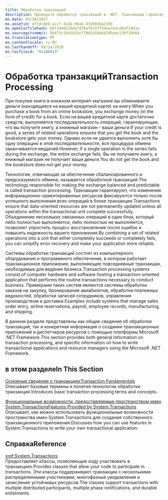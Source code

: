 ```yaml
---
title: Обработка транзакций
description: Проверьте обработку транзакций в .NET. Транзакции гарантируют, что ресурсы, ориентированные на данные, не обновляются, пока все операции не будут выполнены успешно.
ms.date: 03/30/2017
ms.assetid: effdc8e6-accf-41eb-98a5-431603ba218b
ms.openlocfilehash: bbf2448128da7df8af415ff5dea7e3cd8af24d1e
ms.sourcegitcommit: 5b475c1855b32cf78d2d1bbb4295e4c236f39464
ms.translationtype: MT
ms.contentlocale: ru-RU
ms.lasthandoff: 09/24/2020
ms.locfileid: "91186813"
---
```

# <a name="transaction-processing"></a><span data-ttu-id="d7bb7-104">Обработка транзакций</span><span class="sxs-lookup"><span data-stu-id="d7bb7-104">Transaction Processing</span></span>

<span data-ttu-id="d7bb7-105">При покупке книги в книжном интернет-магазине вы обмениваете деньги (находящиеся на вашей кредитной карте) на книгу.</span><span class="sxs-lookup"><span data-stu-id="d7bb7-105">When you purchase a book from an online bookstore, you exchange money (in the form of credit) for a book.</span></span> <span data-ttu-id="d7bb7-106">Если на вашей кредитной карте достаточно средств, выполняется последовательность операций, гарантирующая, что вы получите книгу, а книжный магазин - ваши деньги.</span><span class="sxs-lookup"><span data-stu-id="d7bb7-106">If your credit is good, a series of related operations ensures that you get the book and the bookstore gets your money.</span></span> <span data-ttu-id="d7bb7-107">Однако если не удается выполнить хотя бы одну операцию в этой последовательности, вся процедура обмена заканчивается неудачей.</span><span class="sxs-lookup"><span data-stu-id="d7bb7-107">However, if a single operation in the series fails during the exchange, the entire exchange fails.</span></span> <span data-ttu-id="d7bb7-108">Вы не получаете книгу, а книжный магазин не получает ваши деньги.</span><span class="sxs-lookup"><span data-stu-id="d7bb7-108">You do not get the book and the bookstore does not get your money.</span></span>  
  
 <span data-ttu-id="d7bb7-109">Технология, отвечающая за обеспечение сбалансированного и предсказуемого обмена, называется обработкой транзакций.</span><span class="sxs-lookup"><span data-stu-id="d7bb7-109">The technology responsible for making the exchange balanced and predictable is called transaction processing.</span></span> <span data-ttu-id="d7bb7-110">Транзакции гарантируют, что изменения информационно-ориентированных ресурсов фиксируются только после успешного выполнения всех операций в блоке транзакции.</span><span class="sxs-lookup"><span data-stu-id="d7bb7-110">Transactions ensure that data-oriented resources are not permanently updated unless all operations within the transactional unit complete successfully.</span></span> <span data-ttu-id="d7bb7-111">Объединение нескольких связанных операций в один блок, который либо полностью выполняется, либо полностью не выполняется, позволяет упростить процесс восстановления после ошибок и повысить надежность вашего приложения.</span><span class="sxs-lookup"><span data-stu-id="d7bb7-111">By combining a set of related operations into a unit that either completely succeeds or completely fails, you can simplify error recovery and make your application more reliable.</span></span>  
  
 <span data-ttu-id="d7bb7-112">Системы обработки транзакций состоят из компьютерного оборудования и программного обеспечения, в котором работает транзакционное приложение, выполняющее повседневные транзакции, необходимые для ведения бизнеса.</span><span class="sxs-lookup"><span data-stu-id="d7bb7-112">Transaction processing systems consist of computer hardware and software hosting a transaction-oriented application that performs the routine transactions necessary to conduct business.</span></span> <span data-ttu-id="d7bb7-113">Примерами таких систем являются системы обработки заказов на закупку, бронирования авиабилетов, обработки платежных ведомостей, обработки записей сотрудников, управления производством и доставки.</span><span class="sxs-lookup"><span data-stu-id="d7bb7-113">Examples include systems that manage sales order entry, airline reservations, payroll, employee records, manufacturing, and shipping.</span></span>  
  
 <span data-ttu-id="d7bb7-114">В данном разделе представлены как общие сведения об обработке транзакций, так и конкретная информация о создании транзакционных приложений и диспетчеров ресурсов с помощью платформы Microsoft .NET Framework.</span><span class="sxs-lookup"><span data-stu-id="d7bb7-114">This section provides both general information on transaction processing, and specific information on how to write transactional applications and resource managers using the Microsoft .NET Framework.</span></span>  
  
## <a name="in-this-section"></a><span data-ttu-id="d7bb7-115">в этом разделе</span><span class="sxs-lookup"><span data-stu-id="d7bb7-115">In This Section</span></span>  

 [<span data-ttu-id="d7bb7-116">Основные сведения о транзакциях</span><span class="sxs-lookup"><span data-stu-id="d7bb7-116">Transaction Fundamentals</span></span>](transaction-fundamentals.md)  
 <span data-ttu-id="d7bb7-117">Описывает базовые термины и понятия технологии обработки транзакций.</span><span class="sxs-lookup"><span data-stu-id="d7bb7-117">Introduces basic transaction processing terms and concepts.</span></span>  
  
 [<span data-ttu-id="d7bb7-118">Функциональные возможности, предоставляемые пространством имен System.Transactions</span><span class="sxs-lookup"><span data-stu-id="d7bb7-118">Features Provided by System.Transactions</span></span>](features-provided-by-system-transactions.md)  
 <span data-ttu-id="d7bb7-119">Описывает, как можно использовать функциональные возможности пространства имен System.Transactions для создания собственного транзакционного приложения.</span><span class="sxs-lookup"><span data-stu-id="d7bb7-119">Discusses how you can use features in System.Transactions to write your own transactional application.</span></span>  
  
## <a name="reference"></a><span data-ttu-id="d7bb7-120">Справка</span><span class="sxs-lookup"><span data-stu-id="d7bb7-120">Reference</span></span>  

 <xref:System.Transactions>  
 <span data-ttu-id="d7bb7-121">Предоставляет классы, позволяющие коду участвовать в транзакциях.</span><span class="sxs-lookup"><span data-stu-id="d7bb7-121">Provides classes that allow your code to participate in transactions.</span></span> <span data-ttu-id="d7bb7-122">Эти классы поддерживают транзакции с несколькими распределенными участниками, многофазные уведомления и зачисление устойчивых ресурсов.</span><span class="sxs-lookup"><span data-stu-id="d7bb7-122">The classes support transactions with multiple distributed participants, multiple phase notifications, and durable enlistments.</span></span>
